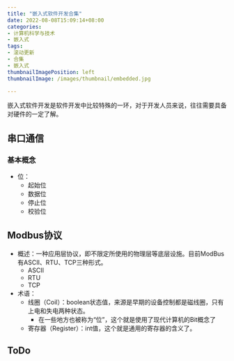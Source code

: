```yaml
---
title: "嵌入式软件开发合集"
date: 2022-08-08T15:09:14+08:00
categories:
- 计算机科学与技术
- 嵌入式
tags:
- 滚动更新
- 合集
- 嵌入式
thumbnailImagePosition: left
thumbnailImage: /images/thumbnail/embedded.jpg

---
```

嵌入式软件开发是软件开发中比较特殊的一环，对于开发人员来说，往往需要具备对硬件的一定了解。
<!--more-->
## 串口通信

### 基本概念
- 位：
    - 起始位
    - 数据位
    - 停止位
    - 校验位

## Modbus协议
- 概述：一种应用层协议，即不限定所使用的物理层等底层设施。目前ModBus有ASCII、RTU、TCP三种形式。
    - ASCII
    - RTU
    - TCP
- 术语：
    - 线圈（Coil）：boolean状态值，来源是早期的设备控制都是磁线圈，只有上电和失电两种状态。
        - 在一些地方也被称为“位”，这个就是使用了现代计算机的Bit概念了
    - 寄存器（Register）：int值，这个就是通用的寄存器的含义了。
## ToDo